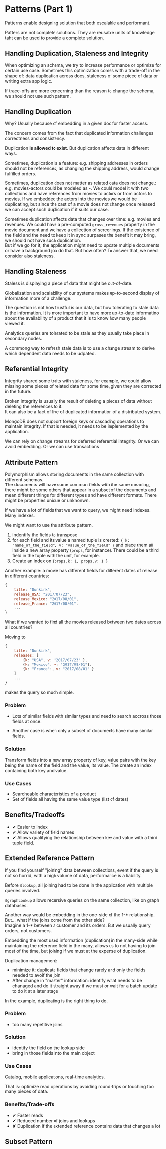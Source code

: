 # Patterns (Part 1)

Patterns enable designing solution that both escalable and performant.

Patters are not complete solutions. They are reusable units of knowledge taht can be used to provide a complete solution.

## Handling Duplication, Staleness and Integrity

When optimizing an schema, we try to increase performance or optimize for certain use case. Sometimes this optimization comes with a trade-off in the shape of: data duplication across docs, staleness of some piece of data or writing extra app logic.

If trace-offs are more concerning than the reason to change the schema, we should not use such pattern.

## Handling Duplication

Why? Usually because of embedding in a given doc for faster access.

The concern comes from the fact that duplicated information challenges correctness and consistency.

Duplication **is allowed to exist**. But duplication affects data in different ways.

Sometimes, duplication is a feature: e.g. shipping addresses in orders should not be references, as changing the shipping address, would change fulfilled orders.

Sometimes, duplication does not matter as related data does not change.: e.g. movies-actors could be modeled as *-*. We could model it with two collections and have references from movies to actors or from actors to movies. If we embedded the actors into the movies we would be duplicating, but since the cast of a movie does not change once released we can accept such duplication if it suits our case.

Sometimes duplication affects data that changes over time: e.g. movies and revenues. We could have a pre-computed `gross_revenues` property in the movie document and we have a collection of screenings. If the existence of the field and the need to keep it in sync surpases the benefit it may bring, we should not have such duplication.<br/>
But if we go for it, the application might need to update multiple documents or have a background job do that. But how often? To answer that, we need consider also staleness.

## Handling Staleness

Staless is displaying a piece of data that might be out-of-date.

Globalization and scalability of our systems makes up-to-second display of information more of a challenge.

The question is not how trustful is our data, but how tolerating to stale data is the information. It is more important to have more up-to-date informatino about the availability of a product that it is to know how many people viewed it.

Analytics queries are tolerated to be stale as they usually take place in secondary nodes.

A commong way to refresh stale data is to use a change stream to derive which dependent data needs to be udpated.

## Referential Integrity

Integrity shared some traits with staleness, for example, we could allow missing some pieces of related data for some time, given they are corrected in the future.

Broken integrity is usually the result of deleting a pieces of data without deleting the references to it.<br/>
It can also be a fact of live of duplicated information of a distributed system.

MongoDB does not support foreign keys or cascading operations to maintain integrity. If that is needed, it needs to be implemented by the application.

We can rely on change streams for deferred referential integrity. Or we can avoid embedding. Or we can use transactions

## Attribute Pattern

Polymorphism allows storing documents in the same collection with different schemas.<br/>
The documents will have some common fields with the same meaning, there might be some others that appear in a subset of the documents and mean different things for different types and have different formats. There might be properties unique or unknonwn.

If we have a lot of fields that we want to query, we might need indexes. Many indexes.

We might want to use the attribute pattern.

1. indentify the fields to transpose
1. for each field and its value a named tuple is created: `{ k: "name_of_the_field", v: "value_of_the_field" }` and place them all inside a new array property (`props`, for instance). There could be a third field in the tuple with the unit, for example.
1. Create an index on `{props.k: 1, props.v: 1 }`

Another example: a movie has different fields for different dates of release in different countries:
```js
{
    title: "Dunkirk",
    release_USA: "2017/07/23",
    release_Mexico: "2017/08/01",
    release_France: "2017/08/01",
    ...
}
```

What if we wanted to find all the movies released between two dates across all countries?

Moving to 
```js
{
    title: "Dunkirk",
    releases: [
        {k: "USA", v: "2017/07/23" },
        {k: "Mexico", v: "2017/08/01"},
        {k: "France":, v: "2017/08/01" }
    ]
    ...
}
```
makes the query so much simple.

### Problem
* Lots of similar fields with similar types and need to search accross those fields at once.

* Another case is when only a subset of documents have many similar fields.

### Solution
Transform fields into a new array property of key, value pairs with the key being the name of the field and the value, its value. The create an index containing both key and value.

### Use Cases
* Searcheable characteristics of a product
* Set of fields all having the same value type (list of dates)

## Benefits/Tradeoffs

* ✔ Easier to index
* ✔ Allow variety of field names
* ✔ Allows qualifying the relationship between key and value with a third tuple field.

## Extended Reference Pattern

If you find yourself "joining" data between collections, event if the query is not so horrid, with a high volume of data, performance is a liability.

Before `$lookup`, all joining had to be done in the application with multiple queries involved.

`$graphLookup` allows recursive queries on the same collection, like on graph databases.

Another way would be embedding in the one-side of the 1-* relationship. But... what if the joins come from the other side?<br/>
Imagine a 1-* between a customer and its orders. But we usually query orders, not customers.

Embedding the most used information (duplication) in the many-side while maintaining the reference field in the many, allows us to not having to join most of the time, but joining if we must at the expense of duplication.

Duplication management:
* minimize it: duplicate fields that change rarely and only the fields needed to avoif the join
* After change in "master" information: identify what needs to be chanaged and do it straight away if we must or wait for a batch update to do it at a later stage

In the example, duplicating is the right thing to do.

### Problem
* too many repetitive joins

### Solution
* identify the field on the lookup side
* bring in those fields into the main object

### Use Cases
Catalog, mobile applications, real-time analytics.

That is: optimize read operations by avoiding round-trips or touching too many pieces of data.

### Benefits/Trade-offs
* ✔ Faster reads
* ✔ Reduced number of joins and lookups
* ✘ Duplication if the extended reference contains data that changes a lot

## Subset Pattern
